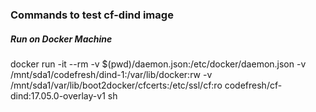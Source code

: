 ### Commands to test cf-dind image

##### Run on Docker Machine
docker run -it --rm -v $(pwd)/daemon.json:/etc/docker/daemon.json -v /mnt/sda1/codefresh/dind-1:/var/lib/docker:rw -v /mnt/sda1/var/lib/boot2docker/cfcerts:/etc/ssl/cf:ro codefresh/cf-dind:17.05.0-overlay-v1 sh
